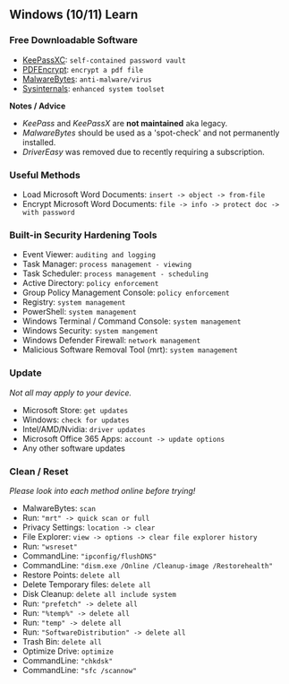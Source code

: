 ## Windows (10/11) Learn

### Free Downloadable Software

* [KeePassXC](https://keepassxc.org/): `self-contained password vault`
* [PDFEncrypt](https://pdfencrypt.net/): `encrypt a pdf file`
* [MalwareBytes](https://www.malwarebytes.com/): `anti-malware/virus`
* [Sysinternals](https://learn.microsoft.com/sysinternals/downloads/): `enhanced system toolset`

**Notes / Advice**
* *KeePass* and *KeePassX* are **not maintained** aka legacy.
* *MalwareBytes* should be used as a 'spot-check' and not permanently installed.
* *DriverEasy* was removed due to recently requiring a subscription.

### Useful Methods

* Load Microsoft Word Documents: `insert -> object -> from-file`
* Encrypt Microsoft Word Documents: `file -> info -> protect doc -> with password`

### Built-in Security Hardening Tools

* Event Viewer: `auditing and logging`
* Task Manager: `process management - viewing`
* Task Scheduler: `process management - scheduling`
* Active Directory: `policy enforcement`
* Group Policy Management Console: `policy enforcement`
* Registry: `system management`
* PowerShell: `system management`
* Windows Terminal / Command Console: `system management`
* Windows Security: `system mangement`
* Windows Defender Firewall: `network management`
* Malicious Software Removal Tool (mrt): `system management`

### Update

*Not all may apply to your device.*

* Microsoft Store: `get updates`
* Windows: `check for updates`
* Intel/AMD/Nvidia: `driver updates`
* Microsoft Office 365 Apps: `account -> update options`
* Any other software updates

### Clean / Reset

*Please look into each method online before trying!*

* MalwareBytes: `scan`
* Run: `"mrt" -> quick scan or full`
* Privacy Settings: `location -> clear`
* File Explorer: `view -> options -> clear file explorer history`
* Run: `"wsreset"`
* CommandLine: `"ipconfig/flushDNS"`
* CommandLine: `"dism.exe /Online /Cleanup-image /Restorehealth"`
* Restore Points: `delete all`
* Delete Temporary files: `delete all`
* Disk Cleanup: `delete all include system`
* Run: `"prefetch" -> delete all`
* Run: `"%temp%" -> delete all`
* Run: `"temp" -> delete all`
* Run: `"SoftwareDistribution" -> delete all`
* Trash Bin: `delete all`
* Optimize Drive: `optimize`
* CommandLine: `"chkdsk"`
* CommandLine: `"sfc /scannow"`